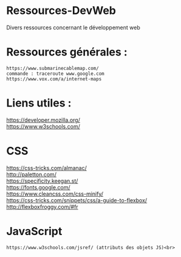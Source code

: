 # Ressources-DevWeb
Divers ressources concernant le développement web

# Ressources générales :
    https://www.submarinecablemap.com/
    commande : traceroute www.google.com
    https://www.vox.com/a/internet-maps

# Liens utiles :
   https://developer.mozilla.org/ <br>
   https://www.w3schools.com/<br>
  
  # CSS
   https://css-tricks.com/almanac/<br>
   http://paletton.com/<br>
   https://specificity.keegan.st/<br>
   https://fonts.google.com/<br>
   https://www.cleancss.com/css-minify/<br>
   https://css-tricks.com/snippets/css/a-guide-to-flexbox/<br>
   http://flexboxfroggy.com/#fr<br>
  
  # JavaScript
    https://www.w3schools.com/jsref/ (attributs des objets JS)<br>
  
